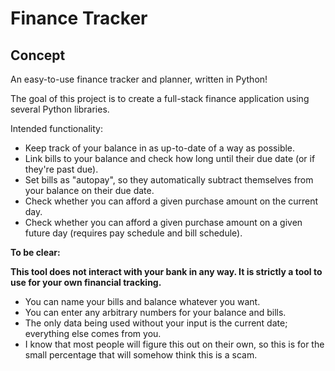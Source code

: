 # Finance Tracker

## Concept

An easy-to-use finance tracker and planner, written in Python!

The goal of this project is to create a full-stack finance application using several Python libraries.

Intended functionality:
 - Keep track of your balance in as up-to-date of a way as possible.
 - Link bills to your balance and check how long until their due date (or if they're past due).
 - Set bills as "autopay", so they automatically subtract themselves from your balance on their due date. 
 - Check whether you can afford a given purchase amount on the current day.
 - Check whether you can afford a given purchase amount on a given future day (requires pay schedule and bill schedule).

**To be clear:** 

**This tool does not interact with your bank in any way. It is strictly a tool to use for your own financial tracking.**
 - You can name your bills and balance whatever you want. 
 - You can enter any arbitrary numbers for your balance and bills.
 - The only data being used without your input is the current date; everything else comes from you.
 - I know that most people will figure this out on their own, so this is for the small percentage that will somehow think this is a scam.

